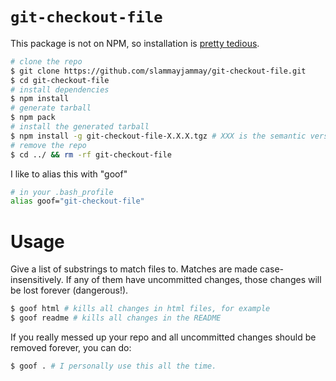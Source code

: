 # `git-checkout-file`

This package is not on NPM, so installation is [pretty tedious](https://github.com/npm/npm/issues/3055).
```sh
# clone the repo
$ git clone https://github.com/slammayjammay/git-checkout-file.git
$ cd git-checkout-file
# install dependencies
$ npm install
# generate tarball
$ npm pack
# install the generated tarball
$ npm install -g git-checkout-file-X.X.X.tgz # XXX is the semantic version
# remove the repo
$ cd ../ && rm -rf git-checkout-file
```

I like to alias this with "goof"
```sh
# in your .bash_profile
alias goof="git-checkout-file"
```

# Usage

Give a list of substrings to match files to. Matches are made case-insensitively. If any of them have uncommitted changes, those changes will be lost forever (dangerous!).
```sh
$ goof html # kills all changes in html files, for example
$ goof readme # kills all changes in the README
```

If you really messed up your repo and all uncommitted changes should be removed forever, you can do:
```sh
$ goof . # I personally use this all the time.
```
